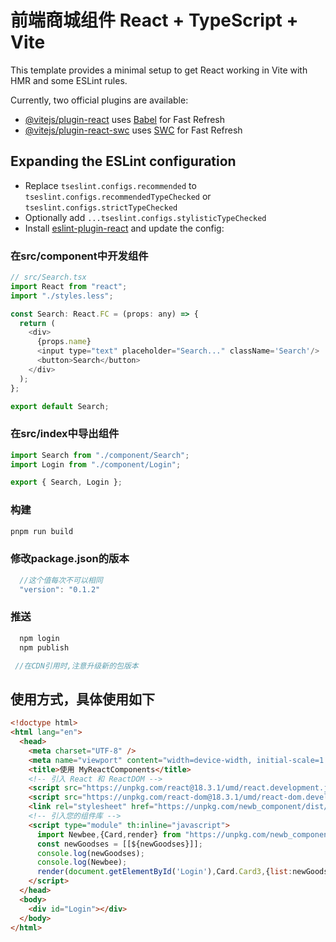 # 前端商城组件 React + TypeScript + Vite

This template provides a minimal setup to get React working in Vite with HMR and some ESLint rules.

Currently, two official plugins are available:

- [@vitejs/plugin-react](https://github.com/vitejs/vite-plugin-react/blob/main/packages/plugin-react/README.md) uses [Babel](https://babeljs.io/) for Fast Refresh
- [@vitejs/plugin-react-swc](https://github.com/vitejs/vite-plugin-react-swc) uses [SWC](https://swc.rs/) for Fast Refresh

## Expanding the ESLint configuration

- Replace `tseslint.configs.recommended` to `tseslint.configs.recommendedTypeChecked` or `tseslint.configs.strictTypeChecked`
- Optionally add `...tseslint.configs.stylisticTypeChecked`
- Install [eslint-plugin-react](https://github.com/jsx-eslint/eslint-plugin-react) and update the config:

### 在src/component中开发组件

```js
// src/Search.tsx
import React from "react";
import "./styles.less";

const Search: React.FC = (props: any) => {
  return (
    <div>
      {props.name}
      <input type="text" placeholder="Search..." className='Search'/>
      <button>Search</button>
    </div>
  );
};

export default Search;
```

### 在src/index中导出组件

```js
import Search from "./component/Search";
import Login from "./component/Login";

export { Search, Login };
```

### 构建

```js
pnpm run build
```

### 修改package.json的版本
```js
  //这个值每次不可以相同
  "version": "0.1.2"
```

### 推送
```js
  npm login
  npm publish 

 //在CDN引用时,注意升级新的包版本
```

## 使用方式，具体使用如下

```html
<!doctype html>
<html lang="en">
  <head>
    <meta charset="UTF-8" />
    <meta name="viewport" content="width=device-width, initial-scale=1.0" />
    <title>使用 MyReactComponents</title>
    <!-- 引入 React 和 ReactDOM -->
    <script src="https://unpkg.com/react@18.3.1/umd/react.development.js"></script>
    <script src="https://unpkg.com/react-dom@18.3.1/umd/react-dom.development.js"></script>
    <link rel="stylesheet" href="https://unpkg.com/newb_component/dist/newb_component.css" />
    <!-- 引入您的组件库 -->
    <script type="module" th:inline="javascript">
      import Newbee,{Card,render} from "https://unpkg.com/newb_component@latest/dist/my-react-components.es.js";
      const newGoodses = [[${newGoodses}]];
      console.log(newGoodses);
      console.log(Newbee);
      render(document.getElementById('Login'),Card.Card3,{list:newGoodses,title:"yueyue"})
    </script>
  </head>
  <body>
    <div id="Login"></div>
  </body>
</html>
```
